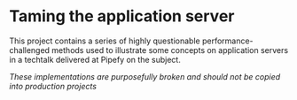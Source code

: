 # Taming the application server

This project contains a series of highly questionable performance-challenged methods used to illustrate some concepts on application servers in a techtalk delivered at Pipefy on the subject.

_These implementations are purposefully broken and should not be copied into production projects_
